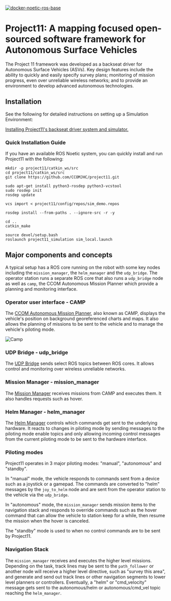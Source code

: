 [![docker-noetic-ros-base](../../actions/workflows/ros-base-docker.yml/badge.svg)](../../actions/workflows/ros-base-docker.yml)

# Project11: A mapping focused open-sourced software framework for Autonomous Surface Vehicles

The Project 11 framework was developed as a backseat driver for Autonomous Surface Vehicles
(ASVs). Key design features include the ability to quickly and easily specify survey plans; monitoring of mission progress, even
over unreliable wireless networks; and to provide an environment to develop advanced autonomous technologies.

## Installation

See the following for detailed instructions on setting up a Simulation Environment:

[Installing Project11's backseat driver system and simulator.](doc/Installation.md)

### Quick Installation Guide

If you have an available ROS Noetic system, you can quickly install and run Project11 with the following:

    mkdir -p project11/catkin_ws/src
    cd project11/catkin_ws/src
    git clone https://github.com/CCOMJHC/project11.git

    sudo apt-get install python3-rosdep python3-vcstool
    sudo rosdep init
    rosdep update

    vcs import < project11/config/repos/sim_demo.repos
    
    rosdep install --from-paths . --ignore-src -r -y

    cd ..
    catkin_make
    
    source devel/setup.bash
    roslaunch project11_simulation sim_local.launch
    
## Major components and concepts

A typical setup has a ROS core running on the robot with some key nodes including the `mission_manager`, the `helm_manager` and the `udp_bridge`. The operator station runs a separate ROS core that also runs a `udp_bridge` node as well as `camp`, the CCOM Autonomous Mission Planner which provide a planning and monitoring interface.

### Operator user interface - CAMP

The [CCOM Autonomous Mission Planner](../../../camp), also known as CAMP, displays the vehicle's position on background georeferenced charts and maps. It also allows the planning of missions to be sent to the vehicle and to manage the vehicle's piloting mode.

![Camp](doc/CAMP_3Click_Survey_Pattern.gif)

### UDP Bridge - udp_bridge

The [UDP Bridge](../../../udp_bridge) sends select ROS topics between ROS cores. It allows control and monitoring over wireless unreliable networks.

### Mission Manager - mission_manager

The [Mission Manager](../../../mission_manager) receives missions from CAMP and executes them. It also handles requests such as hover.

### Helm Manager - helm_manager

The [Helm Manager](../../../helm_manager) controls which commands get sent to the underlying hardware. It reacts to changes in piloting mode by sending messages to the piloting mode enable topics and only allowing incoming control messages from the current piloting mode to be sent to the hardware interface.

### Piloting modes

Project11 operates in 3 major piloting modes: "manual", "autonomous" and "standby". 

In "manual" mode, the vehicle responds to commands sent from a device such as a joystick or a gamepad. The commands are converted to "helm" messages by the `joy_to_helm` node and are sent from the operator station to the vehicle via the `udp_bridge`.

In "autonomous" mode, the `mission_manager` sends mission items to the navigation stack and responds to override commands such as the hover command that can allow the vehicle to station keep for a while, then resume the mission when the hover is canceled.

The "standby" mode is used to when no control commands are to be sent by Project11.



### Navigation Stack

The `mission_manager` receives and executes the higher level missions. Depending on the task, track lines may be sent to the `path_follower` or another node will receive a higher level directive, such as "survey this area", and generate and send out track lines or other navigation segments to lower level planners or controllers.
Eventually, a "helm" or "cmd_velocity" message gets sent to the autonomous/helm or autonomous/cmd_vel topic reaching the `helm_manager`. 
